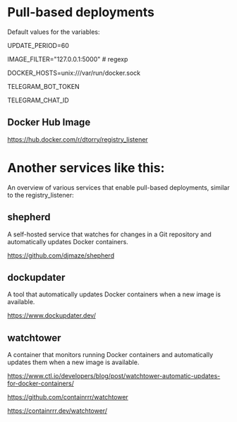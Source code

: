 # Pull-based deployments
Default values for the variables:

UPDATE_PERIOD=60

IMAGE_FILTER="127\.0\.0\.1:5000" # regexp

DOCKER_HOSTS=unix:///var/run/docker.sock

TELEGRAM_BOT_TOKEN

TELEGRAM_CHAT_ID


## Docker Hub Image
https://hub.docker.com/r/dtorry/registry_listener


# Another services like this: 
An overview of various services that enable pull-based deployments, similar to the registry_listener:

## shepherd
A self-hosted service that watches for changes in a Git repository and automatically updates Docker containers.

https://github.com/djmaze/shepherd


## dockupdater
A tool that automatically updates Docker containers when a new image is available.

https://www.dockupdater.dev/


## watchtower
A container that monitors running Docker containers and automatically updates them when a new image is available.

https://www.ctl.io/developers/blog/post/watchtower-automatic-updates-for-docker-containers/

https://github.com/containrrr/watchtower

https://containrrr.dev/watchtower/
